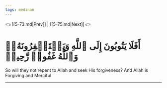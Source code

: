 ```yaml
---
tags: medinan
---
```


👈 [[5-73.md|Prev]] | [[5-75.md|Next]] 👉

# أَفَلَا يَتُوبُونَ إِلَى ٱللَّهِ وَيَسۡتَغۡفِرُونَهُۥۚ وَٱللَّهُ غَفُورٞ رَّحِيمٞ

So will they not repent to Allah and seek His forgiveness? And Allah is Forgiving and Merciful

---

